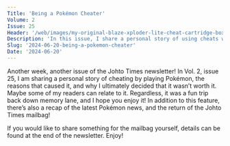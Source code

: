 ```yaml
---
Title: 'Being a Pokémon Cheater'
Volume: 2
Issue: 25
Header: '/web/images/my-original-blaze-xploder-lite-cheat-cartridge-box-and-cheat-sheets-that-gave-me-an-unfair-yet-fun-a.jpeg'
Description: 'In this issue, I share a personal story of using cheats with Pokémon. We also have a recap of the latest Pokémon news, and the return of the Johto Times mailbag'
Slug: '2024-06-20-being-a-pokemon-cheater'
Date: '2024-06-20'
---
```

Another week, another issue of the Johto Times newsletter! In Vol. 2, issue 25, I am sharing a personal story of cheating by playing Pokémon, the reasons that caused it, and why I ultimately decided that it wasn’t worth it. Maybe some of my readers can relate to it. Regardless, it was a fun trip back down memory lane, and I hope you enjoy it! In addition to this feature, there’s also a recap of the latest Pokémon news, and the return of the Johto Times mailbag!

If you would like to share something for the mailbag yourself, details can be found at the end of the newsletter. Enjoy!